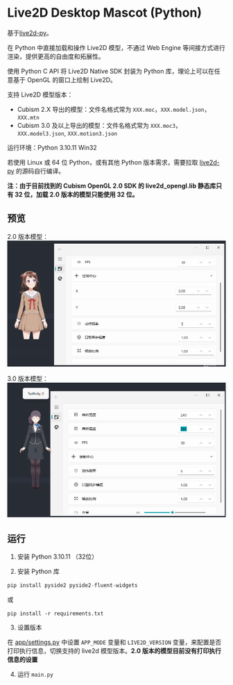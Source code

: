 # Live2D Desktop Mascot (Python)

基于[live2d-py](https://github.com/Arkueid/live2d-py)。

在 Python 中直接加载和操作 Live2D 模型，不通过 Web Engine 等间接方式进行渲染，提供更高的自由度和拓展性。

使用 Python C API 将 Live2D Native SDK 封装为 Python 库，理论上可以在任意基于 OpenGL 的窗口上绘制 Live2D。

支持 Live2D 模型版本：
* Cubism 2.X 导出的模型：文件名格式常为 `XXX.moc`，`XXX.model.json`，`XXX.mtn`
* Cubism 3.0 及以上导出的模型：文件名格式常为 `XXX.moc3`，`XXX.model3.json`, `XXX.motion3.json` 


运行环境：Python 3.10.11 Win32

若使用 Linux 或 64 位 Python，或有其他 Python 版本需求，需要拉取 [live2d-py](https://github.com/Arkueid/live2d-py) 的源码自行编译。

**注：由于目前找到的 Cubism OpenGL 2.0 SDK 的 live2d_opengl.lib 静态库只有 32 位，加载 2.0 版本的模型只能使用 32 位。**

## 预览

2.0 版本模型：
![v2](./images/v2.png)

3.0 版本模型：
![v3](./images/v3.png)

## 运行

1. 安装 Python 3.10.11 （32位）

2. 安装 Python 库

```python
pip install pyside2 pyside2-fluent-widgets
```

或

```shell
pip install -r requirements.txt
```

3. 设置版本

在 [app/settings.py](./app/settings.py) 中设置 `APP_MODE` 变量和 `LIVE2D_VERSION` 变量，来配置是否打印执行信息，切换支持的 live2d 模型版本。**2.0 版本的模型目前没有打印执行信息的设置** 

4. 运行 `main.py`

